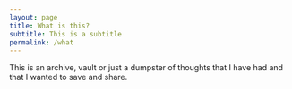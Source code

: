 ```yaml
---
layout: page
title: What is this?
subtitle: This is a subtitle
permalink: /what
---
```


This is an archive, vault or just a dumpster of thoughts that I have had and that I wanted to save and share.
